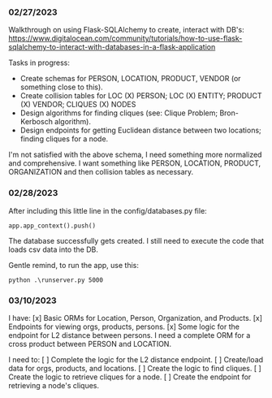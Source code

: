 
### 02/27/2023

Walkthrough on using Flask-SQLAlchemy to create, interact with DB's:
https://www.digitalocean.com/community/tutorials/how-to-use-flask-sqlalchemy-to-interact-with-databases-in-a-flask-application

Tasks in progress: 
- Create schemas for PERSON, LOCATION, PRODUCT, VENDOR (or something close to this).
- Create collision tables for LOC (X) PERSON; LOC (X) ENTITY; PRODUCT (X) VENDOR; CLIQUES (X) NODES
- Design algorithms for finding cliques (see: Clique Problem; Bron-Kerbosch algorithm).
- Design endpoints for getting Euclidean distance between two locations; finding cliques for a node.

I'm not satisfied with the above schema, I need something more normalized and comprehensive. I want something like PERSON, LOCATION, PRODUCT, ORGANIZATION and then collision tables as necessary. 


### 02/28/2023 

After including this little line in the config/databases.py file:

```
app.app_context().push()
```

The database successfully gets created. I still need to execute the code that loads csv data into the DB. 

Gentle remind, to run the app, use this:
```
python .\runserver.py 5000
```

### 03/10/2023 

I have: 
[x] Basic ORMs for Location, Person, Organization, and Products. 
[x] Endpoints for viewing orgs, products, persons. 
[x] Some logic for the endpoint for L2 distance between persons. I need a complete ORM for a cross product between PERSON and LOCATION. 

I need to:
[ ] Complete the logic for the L2 distance endpoint. 
[ ] Create/load data for orgs, products, and locations. 
[ ] Create the logic to find cliques.
[ ] Create the logic to retrieve cliques for a node. 
[ ] Create the endpoint for retrieving a node's cliques. 